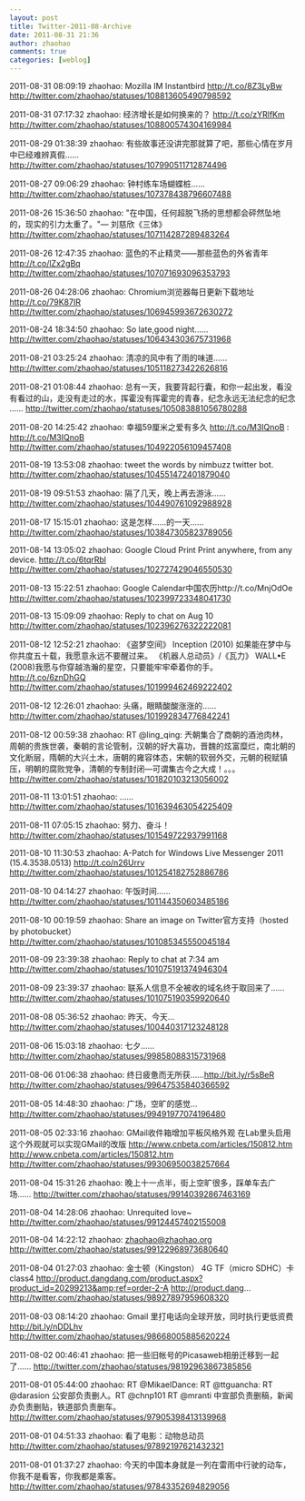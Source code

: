 ```yaml
---
layout: post
title: Twitter-2011-08-Archive
date: 2011-08-31 21:36
author: zhaohao
comments: true
categories: [weblog]
---
```

2011-08-31 08:09:19
zhaohao: Mozilla IM Instantbird http://t.co/8Z3LyBw
http://twitter.com/zhaohao/statuses/108813605490798592

2011-08-31 07:17:32
zhaohao: 经济增长是如何换来的？ http://t.co/zYRlfKm
http://twitter.com/zhaohao/statuses/108800574304169984

2011-08-29 01:38:39
zhaohao: 有些故事还没讲完那就算了吧，那些心情在岁月中已经难辨真假……
http://twitter.com/zhaohao/statuses/107990511712874496

2011-08-27 09:06:29
zhaohao: 钟村练车场蝴蝶桩……
http://twitter.com/zhaohao/statuses/107378438796607488

2011-08-26 15:36:50
zhaohao: "在中国，任何超脱飞扬的思想都会砰然坠地的，现实的引力太重了。"— 刘慈欣《三体》
http://twitter.com/zhaohao/statuses/107114287289483264

2011-08-26 12:47:35
zhaohao: 蓝色的不止精灵——那些蓝色的外省青年 http://t.co/lZx2gBq
http://twitter.com/zhaohao/statuses/107071693096353793

2011-08-26 04:28:06
zhaohao: Chromium浏览器每日更新下载地址 http://t.co/79K87IR
http://twitter.com/zhaohao/statuses/106945993672630272

2011-08-24 18:34:50
zhaohao: So late,good night......
http://twitter.com/zhaohao/statuses/106434303675731968

2011-08-21 03:25:24
zhaohao: 清凉的风中有了雨的味道……
http://twitter.com/zhaohao/statuses/105118273422626816

2011-08-21 01:08:44
zhaohao: 总有一天，我要背起行囊，和你一起出发，看没有看过的山，走没有走过的水，挥霍没有挥霍完的青春，纪念永远无法纪念的纪念 ……
http://twitter.com/zhaohao/statuses/105083881056780288

2011-08-20 14:25:42
zhaohao: 幸福59厘米之爱有多久 http://t.co/M3IQnoB : http://t.co/M3IQnoB
http://twitter.com/zhaohao/statuses/104922056109457408

2011-08-19 13:53:08
zhaohao: tweet the words by nimbuzz twitter bot.
http://twitter.com/zhaohao/statuses/104551472401879040

2011-08-19 09:51:53
zhaohao: 隔了几天，晚上再去游泳……
http://twitter.com/zhaohao/statuses/104490761092988928

2011-08-17 15:15:01
zhaohao: 这是怎样……的一天……
http://twitter.com/zhaohao/statuses/103847305823789056

2011-08-14 13:05:02
zhaohao: Google Cloud Print Print anywhere, from any device. http://t.co/6tqrRbl
http://twitter.com/zhaohao/statuses/102727429046550530

2011-08-13 15:22:51
zhaohao: Google Calendar中国农历http://t.co/MnjOdOe
http://twitter.com/zhaohao/statuses/102399723348041730

2011-08-13 15:09:09
zhaohao: Reply to chat on Aug 10
http://twitter.com/zhaohao/statuses/102396276322222081

2011-08-12 12:52:21
zhaohao: 《盗梦空间》 Inception (2010) 如果能在梦中与你共度五十载，我愿意永远不要醒过来。 《机器人总动员》/《瓦力》 WALL•E (2008)我愿与你穿越浩瀚的星空，只要能牢牢牵着你的手。 http://t.co/6znDhGQ
http://twitter.com/zhaohao/statuses/101999462469222402

2011-08-12 12:26:01
zhaohao: 头痛，眼睛酸酸涨涨的……
http://twitter.com/zhaohao/statuses/101992834776842241

2011-08-12 00:59:38
zhaohao: RT @ling_qing: 兲朝集合了商朝的酒池肉林，周朝的贵族世袭，秦朝的言论管制，汉朝的好大喜功，晋魏的炫富糜烂，南北朝的文化断层，隋朝的大兴土木，唐朝的雍容体态，宋朝的软弱外交，元朝的税赋镇压，明朝的腐败党争，清朝的专制封闭—可谓集古今之大成！。。。
http://twitter.com/zhaohao/statuses/101820103213056002

2011-08-11 13:01:51
zhaohao: ......
http://twitter.com/zhaohao/statuses/101639463054225409

2011-08-11 07:05:15
zhaohao: 努力、奋斗！
http://twitter.com/zhaohao/statuses/101549722937991168

2011-08-10 11:30:53
zhaohao: A-Patch for Windows Live Messenger 2011 (15.4.3538.0513) http://t.co/n26Urrv
http://twitter.com/zhaohao/statuses/101254182752886786

2011-08-10 04:14:27
zhaohao: 午饭时间……
http://twitter.com/zhaohao/statuses/101144350603485186

2011-08-10 00:19:59
zhaohao: Share an image on Twitter官方支持（hosted by photobucket）
http://twitter.com/zhaohao/statuses/101085345550045184

2011-08-09 23:39:38
zhaohao: Reply to chat at 7:34 am
http://twitter.com/zhaohao/statuses/101075191374946304

2011-08-09 23:39:37
zhaohao: 联系人信息不全被收的域名终于取回来了……
http://twitter.com/zhaohao/statuses/101075190359920640

2011-08-08 05:36:52
zhaohao: 昨天、今天...
http://twitter.com/zhaohao/statuses/100440317123248128

2011-08-06 15:03:18
zhaohao: 七夕……
http://twitter.com/zhaohao/statuses/99858088315731968

2011-08-06 01:06:38
zhaohao: 终日疲惫而无所获……http://bit.ly/r5sBeR
http://twitter.com/zhaohao/statuses/99647535840366592

2011-08-05 14:48:30
zhaohao: 广场，空旷的感觉…
http://twitter.com/zhaohao/statuses/99491977074196480

2011-08-05 02:33:16
zhaohao: GMail收件箱增加平板风格外观 在Lab里头启用这个外观就可以实现GMail的改版 http://www.cnbeta.com/articles/150812.htm http://www.cnbeta.com/articles/150812.htm
http://twitter.com/zhaohao/statuses/99306950038257664

2011-08-04 15:31:26
zhaohao: 晚上十一点半，街上空旷很多，踩单车去广场……
http://twitter.com/zhaohao/statuses/99140392867463169

2011-08-04 14:28:06
zhaohao: Unrequited love~
http://twitter.com/zhaohao/statuses/99124457402155008

2011-08-04 14:22:12
zhaohao: zhaohao@zhaohao.org
http://twitter.com/zhaohao/statuses/99122968973680640

2011-08-04 01:27:03
zhaohao: 金士顿（Kingston） 4G TF（micro SDHC）卡 class4 http://product.dangdang.com/product.aspx?product_id=20299213&amp;ref=order-2-A http://product.dang...
http://twitter.com/zhaohao/statuses/98927897959608320

2011-08-03 08:14:20
zhaohao: Gmail 里打电话向全球开放，同时执行更低资费 http://bit.ly/nDDLhv
http://twitter.com/zhaohao/statuses/98668005885620224

2011-08-02 00:46:41
zhaohao: 把一些旧帐号的Picasaweb相册迁移到一起了......
http://twitter.com/zhaohao/statuses/98192963867385856

2011-08-01 05:44:00
zhaohao: RT @MikaelDance: RT @ttguancha: RT @darasion 公安部负责删人。RT @chnp101 RT @mranti 中宣部负责删稿，新闻办负责删贴，铁道部负责删车。
http://twitter.com/zhaohao/statuses/97905398413139968

2011-08-01 04:51:33
zhaohao: 看了电影：动物总动员
http://twitter.com/zhaohao/statuses/97892197621432321

2011-08-01 01:37:27
zhaohao: 今天的中国本身就是一列在雷雨中行驶的动车，你我不是看客，你我都是乘客。
http://twitter.com/zhaohao/statuses/97843352694829056
